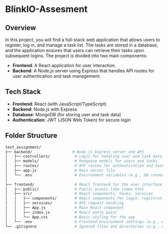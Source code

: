 # BlinkIO-Assesment

## Overview

In this project, you will find a full-stack web application that allows users to register, log in, and manage a task list. The tasks are stored in a database, and the application ensures that users can retrieve their tasks upon subsequent logins. The project is divided into two main components:

- **Frontend**: A React application for user interaction.
- **Backend**: A Node.js server using Express that handles API routes for user authentication and task management.

## Tech Stack

- **Frontend**: React (with JavaScript/TypeScript)
- **Backend**: Node.js with Express
- **Database**: MongoDB (for storing user and task data)
- **Authentication**: JWT (JSON Web Token) for secure login

## Folder Structure

```bash
test_assignment/
├── backend/                  # Node.js Express server and API
│   ├── controllers/           # Logic for handling user and task data
│   ├── models/                # Mongoose models for users and tasks
│   ├── routes/                # API routes for authentication and task management
│   ├── app.js                 # Main server file
│   └── .env                   # Environment variables (e.g., DB connection, JWT secret)
│
├── frontend/                  # React frontend for the user interface
│   ├── public/                # Public assets like index.html
│   ├── src/                   # React components, hooks, services
│   │   ├── components/        # React components for login, registration, task list
│   │   ├── services/          # API request handling
│   │   ├── App.js             # Main React component
│   │   ├── index.js           # React entry point
│   │   └── App.css            # Basic styling for the app
│   └── .env                   # Frontend environment settings (e.g., API URL)
└── .gitignore                 # Ignored files and directories (e.g., node_modules, .env)
